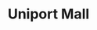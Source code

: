 ---
title: "Uniport Mall"
url: /university-of-port-harcourt-abuja-campus-choba-rivers-state/uniport-mall/
shop: mall
---